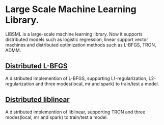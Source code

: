 Large Scale Machine Learning Library.
==================================
LIBSML is a large-scale machine learning library. Now it supports distributed models such as logistic regression, linear support vector machines and distributed optimization methods such as L-BFGS, TRON, ADMM.

[Distributed L-BFGS](https://github.com/libsml/libsml/tree/master/libsml-lbfgs)
-----------------------------------
A distributed implemention of L-BFGS, supporting L1-regularization, L2-regularization and three modes(local, mr and spark) to train/test a model.

[Distributed liblinear](https://github.com/libsml/libsml/tree/master/libsml-liblinear)
-----------------------------------
A distributed implemention of liblinear, supporting TRON and three modes(local, mr and spark) to train/test a model.
